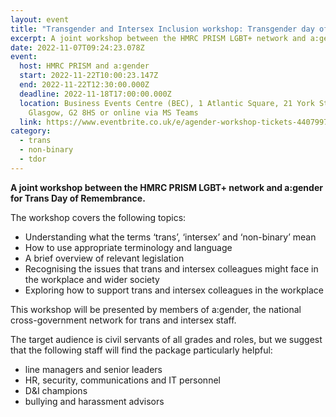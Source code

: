 ```yaml
---
layout: event
title: "Transgender and Intersex Inclusion workshop: Transgender day of Remembrance"
excerpt: A joint workshop between the HMRC PRISM LGBT+ network and a:gender for TDOR
date: 2022-11-07T09:24:23.078Z
event:
  host: HMRC PRISM and a:gender
  start: 2022-11-22T10:00:23.147Z
  end: 2022-11-22T12:30:00.000Z
  deadline: 2022-11-18T17:00:00.000Z
  location: Business Events Centre (BEC), 1 Atlantic Square, 21 York Street,
    Glasgow, G2 8HS or online via MS Teams
  link: https://www.eventbrite.co.uk/e/agender-workshop-tickets-440799742897
category:
  - trans
  - non-binary
  - tdor
---
```

**A joint workshop between the HMRC PRISM LGBT+ network and a:gender for Trans Day of Remembrance.**

The workshop covers the following topics:

* Understanding what the terms ‘trans’, ‘intersex’ and ‘non-binary’ mean
* How to use appropriate terminology and language
* A brief overview of relevant legislation
* Recognising the issues that trans and intersex colleagues might face in the workplace and wider society
* Exploring how to support trans and intersex colleagues in the workplace

This workshop will be presented by members of a:gender, the national cross-government network for trans and intersex staff.

The target audience is civil servants of all grades and roles, but we suggest that the following staff will find the package particularly helpful:

* line managers and senior leaders
* HR, security, communications and IT personnel
* D&I champions
* bullying and harassment advisors